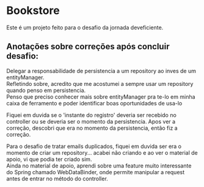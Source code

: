# Bookstore

Este é um projeto feito para o desafio da jornada deveficiente.

## Anotações sobre correções após concluir desafio:

Delegar a responsabilidade de persistencia a um repository ao inves de um entityManager.  
Refletindo sobre, acredito que me acostumei a sempre usar um repository quando penso em persistencia.  
Penso que preciso conhecer mais sobre entityManager pra te-lo em minha caixa de ferramento e poder identificar
boas oportunidades de usa-lo

Fiquei em duvida se o 'instante do registro' deveria ser recebido no controller ou se deveria ser o momento da
persistencia. Apos ver a correção, descobri que era no momento da persistencia, então fiz a correção.

Para o desafio de tratar emails duplicados, fiquei em duvida ser era o momento de criar um repository... acabei 
não criando e ao ver o material de apoio, vi que podia ter criado sim.  
Ainda no material de apoio, aprendi sobre uma feature muito interessante do Spring chamado WebDataBinder, onde
permite manipular a request antes de entrar no método do controller.
